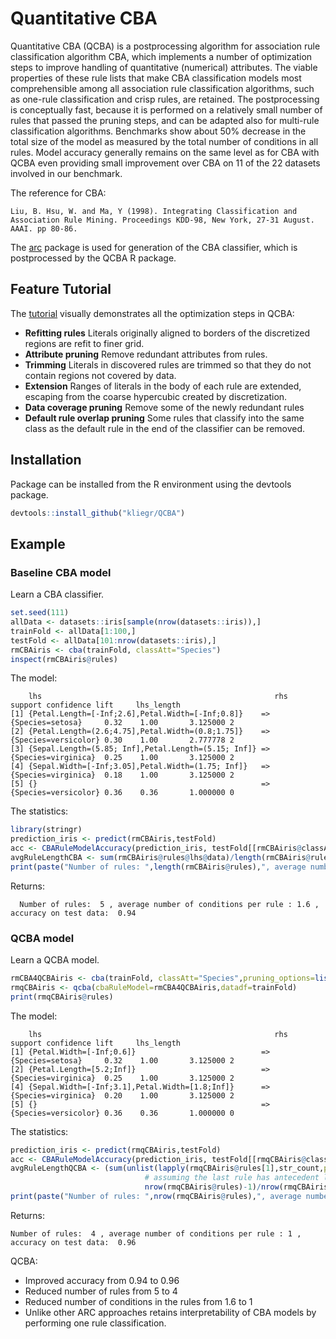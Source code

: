 # Quantitative CBA
Quantitative CBA (QCBA) is a postprocessing algorithm for association rule classification algorithm CBA, which implements a number of 
optimization steps to improve handling of quantitative (numerical) attributes. The viable properties of these rule lists that make CBA classification  models most comprehensible among all association rule classification algorithms, such as one-rule classification and crisp rules, are retained. The postprocessing is conceptually fast, because it is performed on a relatively small number of rules that passed the pruning steps, and  can be adapted also for multi-rule classification algorithms. Benchmarks show about 50% decrease in the total size of the model as measured by the total number of conditions in all rules. Model accuracy generally remains on the same level as for CBA with QCBA even providing small improvement over CBA on 11 of the 22 datasets involved in our benchmark. 

The reference for CBA:

 ```
 Liu, B. Hsu, W. and Ma, Y (1998). Integrating Classification and Association Rule Mining. Proceedings KDD-98, New York, 27-31 August. AAAI. pp 80-86.
 ```
 
The [arc](https://github.com/kliegr/arc) package is used for generation of the CBA classifier, which is postprocessed by the QCBA R package.

## Feature Tutorial
The [tutorial](http://nb.vse.cz/~klit01/qcba/tutorial.html)  visually demonstrates all the optimization steps in QCBA:

- **Refitting rules** Literals originally aligned to borders of the discretized  regions are refit to finer grid.
- **Attribute pruning** Remove redundant attributes from rules. 
- **Trimming** Literals in discovered rules are trimmed so that they do not contain regions not covered by data.
- **Extension** Ranges of literals in the body of each rule are extended, escaping from the coarse hypercubic created by discretization.
- **Data coverage pruning** Remove some of the newly redundant rules
- **Default rule overlap pruning** Some rules that classify into the same class as the default rule in the end of the classifier can be removed. 

## Installation
Package  can be installed from the R environment using the devtools package.
```R
devtools::install_github("kliegr/QCBA")
```

## Example

### Baseline CBA model

Learn a CBA classifier.
```R
set.seed(111)
allData <- datasets::iris[sample(nrow(datasets::iris)),]
trainFold <- allData[1:100,]
testFold <- allData[101:nrow(datasets::iris),]
rmCBAiris <- cba(trainFold, classAtt="Species")
inspect(rmCBAiris@rules)
```
The model:

        lhs                                                    rhs                  support confidence lift     lhs_length
    [1] {Petal.Length=[-Inf;2.6],Petal.Width=[-Inf;0.8]}    => {Species=setosa}     0.32    1.00       3.125000 2         
    [2] {Petal.Length=(2.6;4.75],Petal.Width=(0.8;1.75]}    => {Species=versicolor} 0.30    1.00       2.777778 2         
    [3] {Sepal.Length=(5.85; Inf],Petal.Length=(5.15; Inf]} => {Species=virginica}  0.25    1.00       3.125000 2         
    [4] {Sepal.Width=[-Inf;3.05],Petal.Width=(1.75; Inf]}   => {Species=virginica}  0.18    1.00       3.125000 2         
    [5] {}                                                  => {Species=versicolor} 0.36    0.36       1.000000 0 

The statistics:
```R
library(stringr)
prediction_iris <- predict(rmCBAiris,testFold)
acc <- CBARuleModelAccuracy(prediction_iris, testFold[[rmCBAiris@classAtt]])
avgRuleLengthCBA <- sum(rmCBAiris@rules@lhs@data)/length(rmCBAiris@rules)
print(paste("Number of rules: ",length(rmCBAiris@rules),", average number of conditions per rule :",round(avgRuleLengthCBA,2), ", accuracy on test data: ",round(acc,2)))
```
Returns:

      Number of rules:  5 , average number of conditions per rule : 1.6 , accuracy on test data:  0.94

### QCBA model
Learn a QCBA model.
```R
rmCBA4QCBAiris <- cba(trainFold, classAtt="Species",pruning_options=list(default_rule_pruning=FALSE))
rmqCBAiris <- qcba(cbaRuleModel=rmCBA4QCBAiris,datadf=trainFold)
print(rmqCBAiris@rules)
``` 
The model:

        lhs                                                    rhs                  support confidence lift     lhs_length
    [1] {Petal.Width=[-Inf;0.6]}                            => {Species=setosa}     0.32    1.00       3.125000 2         
    [2] {Petal.Length=[5.2;Inf]}                            => {Species=virginica}  0.25    1.00       3.125000 2         
    [4] {Sepal.Width=[-Inf;3.1],Petal.Width=[1.8;Inf]}      => {Species=virginica}  0.20    1.00       3.125000 2         
    [5] {}                                                  => {Species=versicolor} 0.36    0.36       1.000000 0 

The statistics:
```R
prediction_iris <- predict(rmqCBAiris,testFold)
acc <- CBARuleModelAccuracy(prediction_iris, testFold[[rmqCBAiris@classAtt]])
avgRuleLengthQCBA <- (sum(unlist(lapply(rmqCBAiris@rules[1],str_count,pattern=",")))+
                              # assuming the last rule has antecedent length zero - not counting its length
                              nrow(rmqCBAiris@rules)-1)/nrow(rmqCBAiris@rules)
print(paste("Number of rules: ",nrow(rmqCBAiris@rules),", average number of conditions per rule :",avgRuleLengthQCBA, ", accuracy on test data: ",round(acc,2)))
``` 
Returns:

    Number of rules:  4 , average number of conditions per rule : 1 , accuracy on test data:  0.96

QCBA:
- Improved accuracy from 0.94 to 0.96
- Reduced number of rules from 5 to 4
- Reduced number of conditions in the rules from 1.6 to 1
- Unlike other ARC approaches retains interpretability of CBA models by performing one rule classification.



